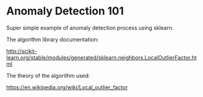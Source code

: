 # Anomaly Detection 101
Super simple example of anomaly detection process using sklearn.

The algorithm library documentation:

http://scikit-learn.org/stable/modules/generated/sklearn.neighbors.LocalOutlierFactor.html

The theory of the algorithm used:

https://en.wikipedia.org/wiki/Local_outlier_factor

